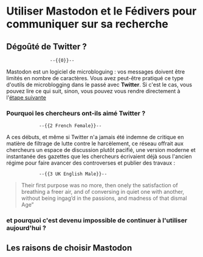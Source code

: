 <!--
title: Communiquer avec Mastodon et le Fediverse
author:   Damien Belvèze
date: 02/04/2023
lang:     fr
narrator: French Male
link: https://damienbelveze.github.io/Mastodon_SN/custom.css
-->
# Utiliser Mastodon et le Fédivers pour communiquer sur sa recherche

                    

## Dégoûté de Twitter ? 

                    --{{0}}--
                    
Mastodon est un logiciel de microbloguing : vos messages doivent être limités en nombre de caractères. Vous avez peut-être pratiqué ce type d'outils de microblogging dans le passé avec **Twitter**. Si c'est le cas, vous pouvez lire ce qui suit, sinon, vous pouvez vous rendre directement à l'[étape suivante](main_course.md#les-raisons-de-choisir-mastodon) 

### Pourquoi les chercheurs ont-ils aimé Twitter ?

                --{{2 French Female}}--

A ces débuts, et même si Twitter n'a jamais été indemne de critique en matière de filtrage de lutte contre le harcèlement, ce réseau offrait aux chercheurs un espace de discussion plutôt pacifié, une version moderne et instantanée des gazettes que les chercheurs écrivaient déjà sous l'ancien régime pour faire avancer des controverses et publier des travaux : 

                --{{3 UK English Male}}--

> Their first purpose was no more, then onely the satisfaction of breathing a freer air, and of conversing in quiet one with another, without being ingag’d in the passions, and madness of that dismal Age”

### et pourquoi c'est devenu impossible de continuer à l'utiliser aujourd'hui ?





## Les raisons de choisir Mastodon